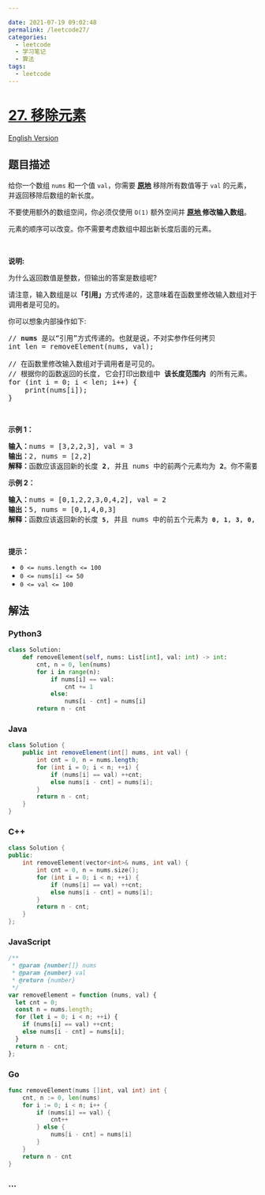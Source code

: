 ```yaml
---

date: 2021-07-19 09:02:48
permalink: /leetcode27/
categories:
  - leetcode
  - 学习笔记
  - 算法  
tags:
  - leetcode
---
```

# [27. 移除元素](https://leetcode-cn.com/problems/remove-element)

[English Version](https://cdn.jsdelivr.net/gh/doocs/leetcode@main/solution/0000-0099/0027.Remove%20Element/README_EN.md)

## 题目描述

<!-- 这里写题目描述 -->

<p>给你一个数组 <code>nums</code><em> </em>和一个值 <code>val</code>，你需要 <strong><a href="https://baike.baidu.com/item/%E5%8E%9F%E5%9C%B0%E7%AE%97%E6%B3%95" target="_blank">原地</a></strong> 移除所有数值等于 <code>val</code><em> </em>的元素，并返回移除后数组的新长度。</p>

<p>不要使用额外的数组空间，你必须仅使用 <code>O(1)</code> 额外空间并 <strong><a href="https://baike.baidu.com/item/%E5%8E%9F%E5%9C%B0%E7%AE%97%E6%B3%95" target="_blank">原地 </a>修改输入数组</strong>。</p>

<p>元素的顺序可以改变。你不需要考虑数组中超出新长度后面的元素。</p>

<p> </p>

<p><strong>说明:</strong></p>

<p>为什么返回数值是整数，但输出的答案是数组呢?</p>

<p>请注意，输入数组是以<strong>「引用」</strong>方式传递的，这意味着在函数里修改输入数组对于调用者是可见的。</p>

<p>你可以想象内部操作如下:</p>

<pre>
// <strong>nums</strong> 是以“引用”方式传递的。也就是说，不对实参作任何拷贝
int len = removeElement(nums, val);

// 在函数里修改输入数组对于调用者是可见的。
// 根据你的函数返回的长度, 它会打印出数组中<strong> 该长度范围内</strong> 的所有元素。
for (int i = 0; i < len; i++) {
    print(nums[i]);
}
</pre>

<p> </p>

<p><strong>示例 1：</strong></p>

<pre>
<strong>输入：</strong>nums = [3,2,2,3], val = 3
<strong>输出：</strong>2, nums = [2,2]
<strong>解释：</strong>函数应该返回新的长度 <strong>2</strong>, 并且 nums<em> </em>中的前两个元素均为 <strong>2</strong>。你不需要考虑数组中超出新长度后面的元素。例如，函数返回的新长度为 2 ，而 nums = [2,2,3,3] 或 nums = [2,2,0,0]，也会被视作正确答案。
</pre>

<p><strong>示例 2：</strong></p>

<pre>
<strong>输入：</strong>nums = [0,1,2,2,3,0,4,2], val = 2
<strong>输出：</strong>5, nums = [0,1,4,0,3]
<strong>解释：</strong>函数应该返回新的长度 <strong><code>5</code></strong>, 并且 nums 中的前五个元素为 <strong><code>0</code></strong>, <strong><code>1</code></strong>, <strong><code>3</code></strong>, <strong><code>0</code></strong>, <strong>4</strong>。注意这五个元素可为任意顺序。你不需要考虑数组中超出新长度后面的元素。
</pre>

<p> </p>

<p><strong>提示：</strong></p>

<ul>
	<li><code>0 <= nums.length <= 100</code></li>
	<li><code>0 <= nums[i] <= 50</code></li>
	<li><code>0 <= val <= 100</code></li>
</ul>


## 解法

<!-- 这里可写通用的实现逻辑 -->

<!-- tabs:start -->

### **Python3**

<!-- 这里可写当前语言的特殊实现逻辑 -->

```python
class Solution:
    def removeElement(self, nums: List[int], val: int) -> int:
        cnt, n = 0, len(nums)
        for i in range(n):
            if nums[i] == val:
                cnt += 1
            else:
                nums[i - cnt] = nums[i]
        return n - cnt
```

### **Java**

<!-- 这里可写当前语言的特殊实现逻辑 -->

```java
class Solution {
    public int removeElement(int[] nums, int val) {
        int cnt = 0, n = nums.length;
        for (int i = 0; i < n; ++i) {
            if (nums[i] == val) ++cnt;
            else nums[i - cnt] = nums[i];
        }
        return n - cnt;
    }
}
```

### **C++**

```cpp
class Solution {
public:
    int removeElement(vector<int>& nums, int val) {
        int cnt = 0, n = nums.size();
        for (int i = 0; i < n; ++i) {
            if (nums[i] == val) ++cnt;
            else nums[i - cnt] = nums[i];
        }
        return n - cnt;
    }
};
```

### **JavaScript**

```js
/**
 * @param {number[]} nums
 * @param {number} val
 * @return {number}
 */
var removeElement = function (nums, val) {
  let cnt = 0;
  const n = nums.length;
  for (let i = 0; i < n; ++i) {
    if (nums[i] == val) ++cnt;
    else nums[i - cnt] = nums[i];
  }
  return n - cnt;
};
```

### **Go**

```go
func removeElement(nums []int, val int) int {
    cnt, n := 0, len(nums)
    for i := 0; i < n; i++ {
        if (nums[i] == val) {
            cnt++
        } else {
            nums[i - cnt] = nums[i]
        }
    }
    return n - cnt
}
```

### **...**

```

```

<!-- tabs:end -->
